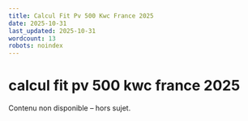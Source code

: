 ```yaml
---
title: Calcul Fit Pv 500 Kwc France 2025
date: 2025-10-31
last_updated: 2025-10-31
wordcount: 13
robots: noindex
---
```


# calcul fit pv 500 kwc france 2025

Contenu non disponible – hors sujet.